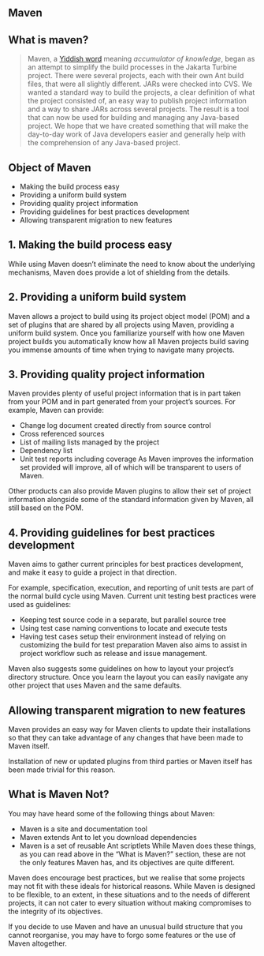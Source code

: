 ## Maven

## What is maven?
> Maven, a [Yiddish word](https://en.wikipedia.org/wiki/Maven) meaning *accumulator of knowledge*, began as an attempt to simplify the build processes in the Jakarta Turbine project. There were several projects, each with their own Ant build files, that were all slightly different. JARs were checked into CVS. We wanted a standard way to build the projects, a clear definition of what the project consisted of, an easy way to publish project information and a way to share JARs across several projects.
The result is a tool that can now be used for building and managing any Java-based project. We hope that we have created something that will make the day-to-day work of Java developers easier and generally help with the comprehension of any Java-based project.

## Object of Maven
- Making the build process easy
- Providing a uniform build system
- Providing quality project information
- Providing guidelines for best practices development
- Allowing transparent migration to new features

## 1. Making the build process easy
While using Maven doesn’t eliminate the need to know about the underlying mechanisms, Maven does provide a lot of shielding from the details.

## 2. Providing a uniform build system
Maven allows a project to build using its project object model (POM) and a set of plugins that are shared by all projects using Maven, providing a uniform build system. Once you familiarize yourself with how one Maven project builds you automatically know how all Maven projects build saving you immense amounts of time when trying to navigate many projects.

## 3. Providing quality project information
Maven provides plenty of useful project information that is in part taken from your POM and in part generated from your project’s sources. For example, Maven can provide:

- Change log document created directly from source control
- Cross referenced sources
- List of mailing lists managed by the project
- Dependency list
- Unit test reports including coverage
As Maven improves the information set provided will improve, all of which will be transparent to users of Maven.

Other products can also provide Maven plugins to allow their set of project information alongside some of the standard information given by Maven, all still based on the POM.

## 4. Providing guidelines for best practices development
Maven aims to gather current principles for best practices development, and make it easy to guide a project in that direction.

For example, specification, execution, and reporting of unit tests are part of the normal build cycle using Maven. Current unit testing best practices were used as guidelines:

- Keeping test source code in a separate, but parallel source tree
- Using test case naming conventions to locate and execute tests
- Having test cases setup their environment instead of relying on customizing the build for test preparation
Maven also aims to assist in project workflow such as release and issue management.

Maven also suggests some guidelines on how to layout your project’s directory structure. Once you learn the layout you can easily navigate any other project that uses Maven and the same defaults.

## Allowing transparent migration to new features
Maven provides an easy way for Maven clients to update their installations so that they can take advantage of any changes that have been made to Maven itself.

Installation of new or updated plugins from third parties or Maven itself has been made trivial for this reason.

## What is Maven Not?
You may have heard some of the following things about Maven:

- Maven is a site and documentation tool
- Maven extends Ant to let you download dependencies
- Maven is a set of reusable Ant scriptlets
While Maven does these things, as you can read above in the “What is Maven?” section, these are not the only features Maven has, and its objectives are quite different.

Maven does encourage best practices, but we realise that some projects may not fit with these ideals for historical reasons. While Maven is designed to be flexible, to an extent, in these situations and to the needs of different projects, it can not cater to every situation without making compromises to the integrity of its objectives.

If you decide to use Maven and have an unusual build structure that you cannot reorganise, you may have to forgo some features or the use of Maven altogether.
